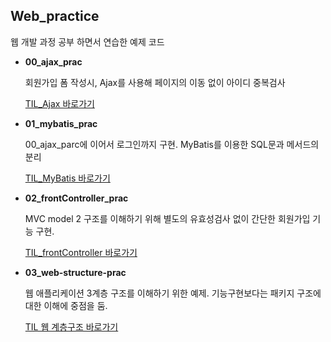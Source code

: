 ## Web_practice

웹 개발 과정 공부 하면서 연습한 예제 코드

- **00_ajax_prac**

  회원가입 폼 작성시, Ajax를 사용해 페이지의 이동 없이 아이디 중복검사

  [TIL_Ajax 바로가기](https://github.com/rlaalstjd00/TIL/blob/master/06_JSP/04_Ajax.md)

- **01_mybatis_prac**

  00_ajax_parc에 이어서 로그인까지 구현. MyBatis를 이용한 SQL문과 메서드의 분리

  [TIL_MyBatis 바로가기](https://github.com/rlaalstjd00/TIL/blob/master/06_JSP/05_MyBatis.md)

- **02_frontController_prac**

  MVC model 2 구조를 이해하기 위해 별도의 유효성검사 없이 간단한 회원가입 기능 구현.
  
  [TIL_frontController 바로가기](https://github.com/rlaalstjd00/TIL/blob/master/07_MVC/01_Front-Controller%20Pattern.md)

- **03_web-structure-prac**

  웹 애플리케이션 3계층 구조를 이해하기 위한 예제. 기능구현보다는 패키지 구조에 대한 이해에 중점을 둠.

  [TIL 웹 계층구조 바로가기](https://github.com/rlaalstjd00/TIL/blob/master/09_Spring/01_%EA%B3%84%EC%B8%B5%EA%B5%AC%EC%A1%B0.md)

